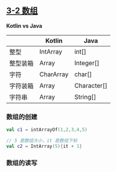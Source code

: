 ## [3-2 数组](../../../../src/main/kotlin/cn/kk/mooc/chapter3/KotlinArray.kt)

**Kotlin vs Java**

|        | Kotlin | Java |
| ------ | ---------- | ---------- |
| 整型   | IntArray    | int[]      |
| 整型装箱 | Array<Int> | Integer[]  |
| 字符   | CharArray   | char[]      |
| 字符装箱| Array<Char> | Character[] |
| 字符串 | Array<String>| String[]    |

### 数组的创建

```kotlin
val c1 = intArrayOf(1,2,3,4,5)

// 5 是数组大小，it 是数组下标
val c2 = IntArray(5){it + 1}
```

### 数组的读写

